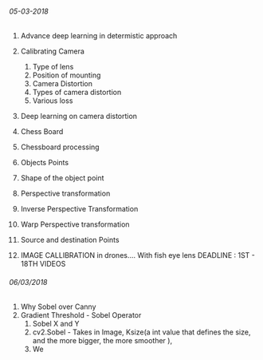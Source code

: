 ###### 05-03-2018
1. Advance deep learning in determistic approach 
2. Calibrating Camera 
     1.  Type of lens
     2. Position of mounting 
     3. Camera Distortion 
     4. Types of camera distortion
     5. Various loss
3. Deep learning on camera distortion 
4. Chess Board 
5. Chessboard processing 
6. Objects Points 
7. Shape of the object point
8. Perspective transformation
9. Inverse Perspective Transformation 
10. Warp Perspective transformation 
11. Source and destination Points 
 
1. IMAGE CALLIBRATION in drones.... With fish eye lens
DEADLINE : 1ST - 18TH  VIDEOS 


###### 06/03/2018
1. Why Sobel over Canny
2. Gradient Threshold - Sobel Operator
     1. Sobel X and Y
     2. cv2.Sobel - Takes in Image, Ksize(a int value that defines the size, and the more bigger, the more smoother ), 
     3. We 
